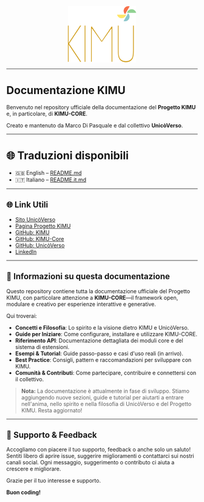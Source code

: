 <p align="center">
  <a href="https://unicoverso.org/kimu" target="_blank">
    <img src="logo_kimu.png" alt="KIMU Logo" width="180" />
  </a>
</p>

---

# Documentazione KIMU

Benvenuto nel repository ufficiale della documentazione del **Progetto KIMU** e, in particolare, di **KIMU-CORE**.

Creato e mantenuto da Marco Di Pasquale e dal collettivo **UnicòVerso**.

---

# 🌐 Traduzioni disponibili

- 🇬🇧 English – [README.md](./README.md)  
- 🇮🇹 Italiano – [README.it.md](./README.it.md)

---

## 🌐 Link Utili

- [Sito UnicòVerso](https://unicoverso.org)
- [Pagina Progetto KIMU](https://unicoverso.org/kimu)
- [GitHub: KIMU](https://github.com/UnicoVerso/kimu)
- [GitHub: KIMU-Core](https://github.com/UnicoVerso/kimu-core)
- [GitHub: UnicòVerso](https://github.com/UnicoVerso)
- [LinkedIn](https://www.linkedin.com/company/unicoverso)

---

## 📖 Informazioni su questa documentazione

Questo repository contiene tutta la documentazione ufficiale del Progetto KIMU, con particolare attenzione a **KIMU-CORE**—il framework open, modulare e creativo per esperienze interattive e generative.

Qui troverai:

- **Concetti e Filosofia**: Lo spirito e la visione dietro KIMU e UnicòVerso.
- **Guide per Iniziare**: Come configurare, installare e utilizzare KIMU-CORE.
- **Riferimento API**: Documentazione dettagliata dei moduli core e del sistema di estensioni.
- **Esempi & Tutorial**: Guide passo-passo e casi d'uso reali (in arrivo).
- **Best Practice**: Consigli, pattern e raccomandazioni per sviluppare con KIMU.
- **Comunità & Contributi**: Come partecipare, contribuire e connettersi con il collettivo.

> **Nota:** La documentazione è attualmente in fase di sviluppo. Stiamo aggiungendo nuove sezioni, guide e tutorial per aiutarti a entrare nell'anima, nello spirito e nella filosofia di UnicòVerso e del Progetto KIMU. Resta aggiornato!

---

## 🤝 Supporto & Feedback

Accogliamo con piacere il tuo supporto, feedback o anche solo un saluto! Sentiti libero di aprire issue, suggerire miglioramenti o contattarci sui nostri canali social. Ogni messaggio, suggerimento o contributo ci aiuta a crescere e migliorare.

Grazie per il tuo interesse e supporto.

**Buon coding!**
